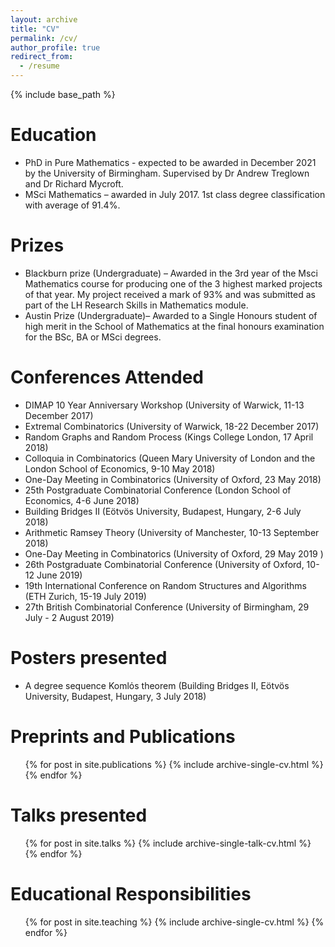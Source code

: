 ```yaml
---
layout: archive
title: "CV"
permalink: /cv/
author_profile: true
redirect_from:
  - /resume
---
```


{% include base_path %}

Education
======
* PhD in Pure Mathematics - expected to be awarded in December 2021 by the University of Birmingham. Supervised by Dr Andrew Treglown and Dr Richard Mycroft.
*	MSci Mathematics – awarded in July 2017. 1st class degree classification with average of 91.4%.


Prizes
======
*	Blackburn prize (Undergraduate) – Awarded in the 3rd year of the Msci Mathematics course for producing one of the 3 highest marked projects of that year. My project received a mark of 93% and was submitted as part of the LH Research Skills in Mathematics module. 
*	Austin Prize (Undergraduate)– Awarded to a Single Honours student of high merit in the School of Mathematics at the final honours examination for the BSc, BA or MSci degrees. 

  
Conferences Attended
======
*	DIMAP 10 Year Anniversary Workshop (University of Warwick, 11-13 December 2017)
*	Extremal Combinatorics (University of Warwick, 18-22 December 2017)
*	Random Graphs and Random Process (Kings College London, 17 April 2018)
*	Colloquia in Combinatorics (Queen Mary University of London and the London School of Economics, 9-10 May 2018) 
*	One-Day Meeting in Combinatorics (University of Oxford, 23 May 2018)
*	25th Postgraduate Combinatorial Conference (London School of Economics, 4-6 June 2018)
*	Building Bridges II (Eötvös University, Budapest, Hungary, 2-6 July 2018)
*	Arithmetic Ramsey Theory (University of Manchester, 10-13 September 2018)
*	One-Day Meeting in Combinatorics (University of Oxford, 29 May 2019 )
*	26th Postgraduate Combinatorial Conference (University of Oxford, 10-12 June 2019)
*	19th International Conference on Random Structures and Algorithms (ETH Zurich, 15-19 July 2019)
*	27th British Combinatorial Conference (University of Birmingham, 29 July - 2 August 2019)

Posters presented
======
*	A degree sequence Komlόs theorem (Building Bridges II, Eötvös University, Budapest, Hungary, 3 July 2018)

Preprints and Publications
======
  <ul>{% for post in site.publications %}
    {% include archive-single-cv.html %}
  {% endfor %}</ul>
  
Talks presented
======
  <ul>{% for post in site.talks %}
    {% include archive-single-talk-cv.html %}
  {% endfor %}</ul>
  
Educational Responsibilities
======
  <ul>{% for post in site.teaching %}
    {% include archive-single-cv.html %}
  {% endfor %}</ul>
  

